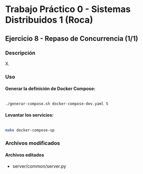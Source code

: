 # Trabajo Práctico 0 - Sistemas Distribuidos 1 (Roca)

## Ejercicio 8 - Repaso de Concurrencia (1/1)

### Descripción

X.

### Uso

#### Generar la definición de Docker Compose:

```bash

./generar-compose.sh docker-compose-dev.yaml 5

```

#### Levantar los servicios:

```bash

make docker-compose-up  

```

### Archivos modificados

#### Archivos editados

- server/common/server.py
